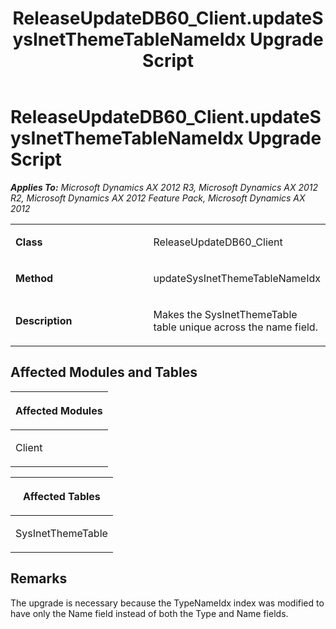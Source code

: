 ﻿---
title: ReleaseUpdateDB60_Client.updateSysInetThemeTableNameIdx Upgrade Script
TOCTitle: ReleaseUpdateDB60_Client.updateSysInetThemeTableNameIdx Upgrade Script
ms:assetid: 5545f395-70e5-3f1b-9105-9851dfb2c33a
ms:mtpsurl: https://msdn.microsoft.com/en-us/library/JJ736163(v=AX.60)
ms:contentKeyID: 49708339
ms.date: 05/18/2015
mtps_version: v=AX.60
---

# ReleaseUpdateDB60\_Client.updateSysInetThemeTableNameIdx Upgrade Script 


_**Applies To:** Microsoft Dynamics AX 2012 R3, Microsoft Dynamics AX 2012 R2, Microsoft Dynamics AX 2012 Feature Pack, Microsoft Dynamics AX 2012_

<table>
<colgroup>
<col style="width: 50%" />
<col style="width: 50%" />
</colgroup>
<tbody>
<tr class="odd">
<td><p><strong>Class</strong></p></td>
<td><p>ReleaseUpdateDB60_Client</p></td>
</tr>
<tr class="even">
<td><p><strong>Method</strong></p></td>
<td><p>updateSysInetThemeTableNameIdx</p></td>
</tr>
<tr class="odd">
<td><p><strong>Description</strong></p></td>
<td><p>Makes the SysInetThemeTable table unique across the name field.</p></td>
</tr>
</tbody>
</table>


## Affected Modules and Tables

<table>
<colgroup>
<col style="width: 100%" />
</colgroup>
<thead>
<tr class="header">
<th><p>Affected Modules</p></th>
</tr>
</thead>
<tbody>
<tr class="odd">
<td><p>Client</p></td>
</tr>
</tbody>
</table>


<table>
<colgroup>
<col style="width: 100%" />
</colgroup>
<thead>
<tr class="header">
<th><p>Affected Tables</p></th>
</tr>
</thead>
<tbody>
<tr class="odd">
<td><p>SysInetThemeTable</p></td>
</tr>
</tbody>
</table>


## Remarks

The upgrade is necessary because the TypeNameIdx index was modified to have only the Name field instead of both the Type and Name fields.

  


